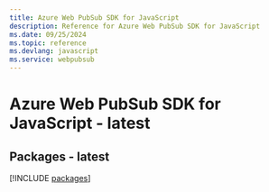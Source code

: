 ```yaml
---
title: Azure Web PubSub SDK for JavaScript
description: Reference for Azure Web PubSub SDK for JavaScript
ms.date: 09/25/2024
ms.topic: reference
ms.devlang: javascript
ms.service: webpubsub
---
```

# Azure Web PubSub SDK for JavaScript - latest
## Packages - latest
[!INCLUDE [packages](web-pubsub-index.md)]